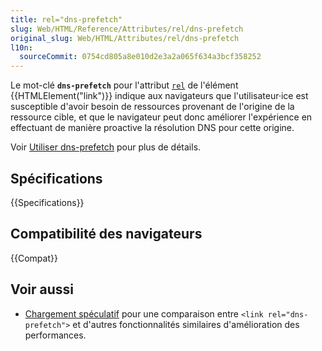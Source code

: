```yaml
---
title: rel="dns-prefetch"
slug: Web/HTML/Reference/Attributes/rel/dns-prefetch
original_slug: Web/HTML/Attributes/rel/dns-prefetch
l10n:
  sourceCommit: 0754cd805a8e010d2e3a2a065f634a3bcf358252
---
```


Le mot-clé **`dns-prefetch`** pour l'attribut [`rel`](/fr/docs/Web/HTML/Reference/Elements/link#rel) de l'élément {{HTMLElement("link")}} indique aux navigateurs que l'utilisateur·ice est susceptible d'avoir besoin de ressources provenant de l'origine de la ressource cible, et que le navigateur peut donc améliorer l'expérience en effectuant de manière proactive la résolution DNS pour cette origine.

Voir [Utiliser dns-prefetch](/fr/docs/Web/Performance/Guides/dns-prefetch) pour plus de détails.

## Spécifications

{{Specifications}}

## Compatibilité des navigateurs

{{Compat}}

## Voir aussi

- [Chargement spéculatif](/fr/docs/Web/Performance/Guides/Speculative_loading) pour une comparaison entre `<link rel="dns-prefetch">` et d'autres fonctionnalités similaires d'amélioration des performances.
